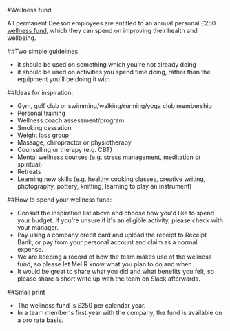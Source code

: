 #Wellness fund

All permanent Deeson employees are entitled to an annual personal £250 [wellness fund](https://www.deeson.co.uk/blog/healthy-mind-healthy-body-new-deeson-wellness-fund), which they can spend on improving their health and wellbeing.

##Two simple guidelines

-   it should be used on something which you're not already doing
-   it should be used on activities you spend time doing, rather than the equipment you'll be doing it with

##Ideas for inspiration:

-   Gym, golf club or swimming/walking/running/yoga club membership
-   Personal training
-   Wellness coach assessment/program
-   Smoking cessation
-   Weight loss group
-   Massage, chiropractor or physiotherapy
-   Counselling or therapy (e.g. CBT)
-   Mental wellness courses (e.g. stress management, meditation or spiritual)
-   Retreats
-   Learning new skills (e.g. healthy cooking classes, creative writing, photography, pottery, knitting, learning to play an instrument)

##How to spend your wellness fund:

-   Consult the inspiration list above and choose how you'd like to spend your budget. If you're unsure if it's an eligible activity, please check with your manager.
-   Pay using a company credit card and upload the receipt to Receipt Bank, or pay from your personal account and claim as a normal expense.
-   We are keeping a record of how the team makes use of the wellness fund, so please let Mel R know what you plan to do and when.
-   It would be great to share what you did and what benefits you felt, so please share a short write up with the team on Slack afterwards.

##Small print

- The wellness fund is £250 per calendar year. 
- In a team member's first year with the company, the fund is available on a pro rata basis.